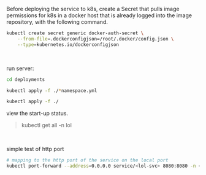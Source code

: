 Before deploying the service to k8s, create a Secret that pulls image permissions for k8s in a docker host that is already logged into the image repository, with the following command.

```bash
kubectl create secret generic docker-auth-secret \
    --from-file=.dockerconfigjson=/root/.docker/config.json \
    --type=kubernetes.io/dockerconfigjson
```

<br>

run server:

```bash
cd deployments

kubectl apply -f ./*namespace.yml

kubectl apply -f ./
```

view the start-up status.

> kubectl get all -n lol

<br>

simple test of http port

```bash
# mapping to the http port of the service on the local port
kubectl port-forward --address=0.0.0.0 service/<lol-svc> 8080:8080 -n <lol>
```
